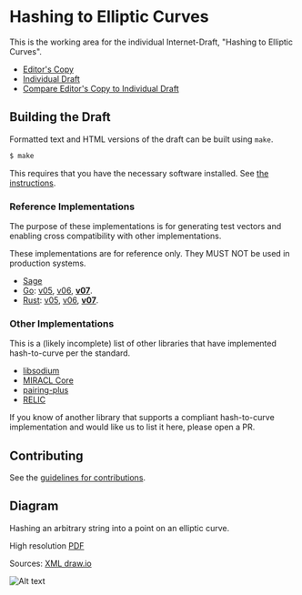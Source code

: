 # Hashing to Elliptic Curves

This is the working area for the individual Internet-Draft, "Hashing to Elliptic Curves".

* [Editor's Copy](https://cfrg.github.io/draft-irtf-cfrg-hash-to-curve/#go.draft-irtf-cfrg-hash-to-curve.html)
* [Individual Draft](https://tools.ietf.org/html/draft-irtf-cfrg-hash-to-curve)
* [Compare Editor's Copy to Individual Draft](https://cfrg.github.io/draft-irtf-cfrg-hash-to-curve/#go.draft-irtf-cfrg-hash-to-curve.diff)

## Building the Draft

Formatted text and HTML versions of the draft can be built using `make`.

```sh
$ make
```

This requires that you have the necessary software installed.  See
[the instructions](https://github.com/martinthomson/i-d-template/blob/master/doc/SETUP.md).

### Reference Implementations

The purpose of these implementations is for generating test vectors and enabling cross compatibility with other implementations.

These implementations are for reference only. They MUST NOT be used in production systems.

 - [Sage](https://github.com/cfrg/draft-irtf-cfrg-hash-to-curve/tree/master/poc)
 - [Go](https://github.com/armfazh/h2c-go-ref): [v05](https://github.com/armfazh/h2c-go-ref/tree/v5.0.0), [v06](https://github.com/armfazh/h2c-go-ref/tree/v6.0.0), **[v07](https://github.com/armfazh/h2c-go-ref/tree/v7.0.0)**.
 - [Rust](https://github.com/armfazh/h2c-rust-ref): [v05](https://github.com/armfazh/h2c-rust-ref/tree/v5.0.0), [v06](https://github.com/armfazh/h2c-rust-ref/tree/v6.0.0), **[v07](https://github.com/armfazh/h2c-rust-ref/tree/v7.0.0)**.

### Other Implementations

This is a (likely incomplete) list of other libraries that have implemented hash-to-curve per the standard.

 - [libsodium](https://github.com/jedisct1/libsodium)
 - [MIRACL Core](https://github.com/miracl/core)
 - [pairing-plus](https://github.com/algorand/pairing-plus)
 - [RELIC](https://github.com/relic-toolkit/relic)

If you know of another library that supports a compliant hash-to-curve implementation and would like us to list it here, please open a PR.

## Contributing

See the
[guidelines for contributions](https://github.com/cfrg/draft-irtf-cfrg-hash-to-curve/blob/master/CONTRIBUTING.md).

## Diagram

Hashing an arbitrary string into a point on an elliptic curve.

High resolution [PDF](./drawings/diag.pdf)

Sources: [XML draw.io](./drawings/diag.xml)


![Alt text](drawings/diag.png)
